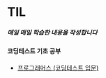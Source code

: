 # TIL
##### 매일 매일 학습한 내용을 작성합니다

#### 코딩테스트 기초 공부
- [프로그래머스 (코딩테스트 입문)](https://school.programmers.co.kr/learn/challenges/beginner?order=acceptance_desc)
